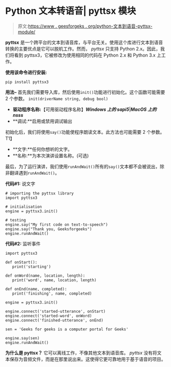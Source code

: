 # Python 文本转语音| pyttsx 模块

> 原文:[https://www . geesforgeks . org/python-文本到语音-pyttsx-module/](https://www.geeksforgeeks.org/python-text-to-speech-pyttsx-module/)

**pyttsx** 是一个跨平台的文本到语音库，与平台无关。使用这个库进行文本到语音转换的主要优点是它可以脱机工作。然而， *pyttsx* 只支持 Python 2.x。因此，我们将看到 pyttsx3，它被修改为使用相同的代码在 Python 2.x 和 Python 3.x 上工作。

**使用该命令进行安装:**

```
pip install pyttsx3
```

**用法–**
首先我们需要导入库，然后使用`init()`功能进行初始化。这个函数可能需要 2 个参数。
`init(driverName string, debug bool)`

*   **驱动程序名称:**【可用驱动程序名称】***Windows 上的 sapi5***|***MacOS 上的 nsss***
*   **调试:**启用或禁用调试输出

初始化后，我们将使用`say()`功能使程序朗读文本。此方法也可能需要 2 个参数。
T1】

*   **文字:**任何你想听的文字。
*   **名称:**为本次演讲设置名称。(可选)

最后，为了运行演讲，我们使用`runAndWait()`所有的`say()`文本都不会被说出，除非翻译遇到`runAndWait()`。

**代码#1:** 说文字

```
# importing the pyttsx library
import pyttsx3

# initialisation
engine = pyttsx3.init()

# testing
engine.say("My first code on text-to-speech")
engine.say("Thank you, Geeksforgeeks")
engine.runAndWait()
```

**代码#2:** 监听事件

```
import pyttsx3

def onStart():
   print('starting')

def onWord(name, location, length):
   print('word', name, location, length)

def onEnd(name, completed):
   print('finishing', name, completed)

engine = pyttsx3.init()

engine.connect('started-utterance', onStart)
engine.connect('started-word', onWord)
engine.connect('finished-utterance', onEnd)

sen = 'Geeks for geeks is a computer portal for Geeks'

engine.say(sen)
engine.runAndWait()
```

**为什么是 pyttsx？**
它可以离线工作，不像其他文本到语音库。 *pyttsx* 没有将文本保存为音频文件，而是在那里说出来。这使得它更可靠地用于基于语音的项目。